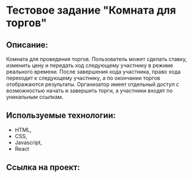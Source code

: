 # Тестовое задание "Комната для торгов"

## Описание:
Комната для проведения торгов.
Пользователь может сделать ставку, изменить цену и передать ход следующему участнику в режиме реального времени.
После завершения хода участника, право хода переходит к следующему участнику, а по окончании торгов отображаются результаты.
Организатор имеет отдельный доступ с возможностью начать и завершить торги, а участники входят по уникальным ссылкам.

## Используемые технологии: 
- HTML, 
- CSS, 
- Javascript,
- React

## Сcылка на проект:

